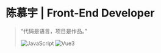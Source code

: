 # 陈慕宇 | Front-End Developer

> “代码是语言，项目是作品。”
>
> ![JavaScript](https://img.shields.io/badge/code-JavaScript-yellow)
![Vue3](https://img.shields.io/badge/framework-Vue3-brightgreen)


